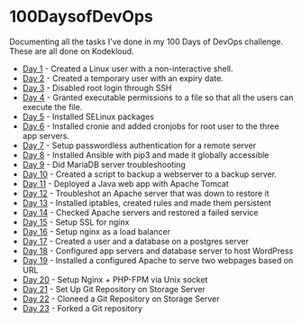# 100DaysofDevOps
Documenting all the tasks I've done in my 100 Days of DevOps challenge. These are all done on Kodekloud.

- [Day 1](./001-day-one.md) - Created a Linux user with a non-interactive shell.
- [Day 2](./002-day-two.md) - Created a temporary user with an expiry date.
- [Day 3](./003-day-three.md) - Disabled root login through SSH
- [Day 4](./004-day-four.md) - Granted executable permissions to a file so that all the users can execute the file.
- [Day 5](./005-day-five.md) - Installed SELinux packages
- [Day 6](./006-day-six.md) - Installed cronie and added cronjobs for root user to the three app servers.
- [Day 7](./007-day-seven.md) - Setup passwordless authentication for a remote server
- [Day 8](./008-day-eight.md) - Installed Ansible with pip3 and made it globally accessible
- [Day 9](./009-day-nine.md) - Did MariaDB server troubleshooting
- [Day 10](/010-day-ten.md) - Created a script to backup a webserver to a backup server.
- [Day 11](./011-day-eleven.md) - Deployed a Java web app with Apache Tomcat
- [Day 12](./012-day-twelve.md) - Troubleshot an Apache server that was down to restore it
- [Day 13](./013-day-thirteen.md) - Installed iptables, created rules and made them persistent
- [Day 14](./014-day-fourteen.md) - Checked Apache servers and restored a failed service
- [Day 15](./015-day-fifteen.md) - Setup SSL for nginx
- [Day 16](./016-day-sixteen.md) - Setup nginx as a load balancer
- [Day 17](./017-day-seventeen.md) - Created a user and a database on a postgres server
- [Day 18](./018-day-eighteen.md) - Configured app servers and database server to host WordPress
- [Day 19](./019-day-nineteen.md) - Installed a configured Apache to serve two webpages based on URL
- [Day 20](./020-day-twenty.md) - Setup Nginx + PHP-FPM via Unix socket
- [Day 21](./021-day-twenty-one.md) - Set Up Git Repository on Storage Server
- [Day 22](./022-day-twenty-two.md) - Cloneed a Git Repository on Storage Server
- [Day 23](./023-day-twenty-three.md) - Forked a Git repository